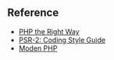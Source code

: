 ## Reference

* [PHP the Right Way](http://www.phptherightway.com/)
* [PSR-2: Coding Style Guide](https://www.php-fig.org/psr/psr-2/)
* [Moden PHP](https://www.amazon.com/Modern-PHP-Features-Good-Practices/dp/1491905018)
